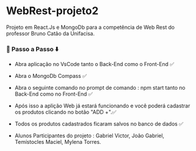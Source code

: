 # WebRest-projeto2

Projeto em React.Js e MongoDb para a competência de Web Rest do professor Bruno Catão da Unifacisa.


### 📄 Passo a Passo ⬇️

 - Abra aplicação no VsCode tanto o Back-End como o Front-End ✅

 - Abra o MongoDb Compass ✅

- Abra o seguinte comando no prompt de comando : npm start tanto no Back-End como no Front-End ✅

- Após isso a aplição Web já estará funcionando e você poderá cadastrar os produtos clicando no botão "ADD +".✅

- Todos os produtos cadastrados ficaram salvos no banco de dados ✅


- Alunos Participantes do projeto : Gabriel Victor, João Gabriel, Temístocles Maciel, Mylena Torres. 

